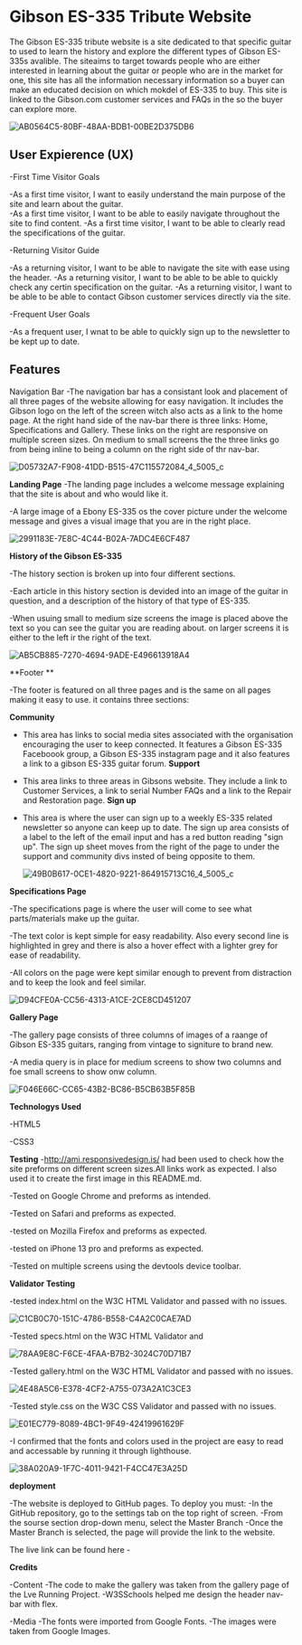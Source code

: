 # Gibson ES-335 Tribute Website

The Gibson ES-335 tribute website is a site dedicated to that specific guitar to used to learn the history and explore the different types of Gibson ES-335s avalible. 
The siteaims to target towards people who are either interested in learning about the guitar or people who are in the market for one, this site has all the information necessary information so a buyer can make an educated decision on which mokdel of ES-335 to buy.
This site is linked to the Gibson.com customer services and FAQs in the so the buyer can explore more.


![AB0564C5-80BF-48AA-BDB1-00BE2D375DB6](https://user-images.githubusercontent.com/93382818/160303350-5d9d9750-c353-4e2f-a409-2d18b2249201.jpeg)


## User Expierence (UX)

-First Time Visitor Goals
 
 -As a first time visitor, I want to easily understand the main purpose of the site and learn about the guitar.                                        
 -As a first time visitor, I want to be able to easily navigate  throughout the site to find content.
 -As a first time visitor, I want to be able to clearly read the specifications of the guitar.
  
-Returning Visitor Guide
 
-As a returning visitor, I want to be able to navigate the site with ease using the header.
-As a returning visitor, I want to be able to be able to quickly check any certin specification on the guitar.                                             -As a returning visitor, I want to be able to be able to contact Gibson customer services directly via the site.
  
-Frequent User Goals
  
-As a frequent user, I wnat to be able to quickly sign up to the newsletter to be kept up to date.


## Features

Navigation Bar
-The navigation bar has a consistant look and placement of all three pages of the website allowing for easy navigation. It includes the Gibson logo on the left of the screen witch also acts as a link to the home page. At the right hand side of the nav-bar there is three links: Home, Specifications and Gallery. These links on the right are responsive on multiple screen sizes. On medium to small screens the the three links go from being inline to being a column on the right side of thr nav-bar.
  
  ![D05732A7-F908-41DD-B515-47C115572084_4_5005_c](https://user-images.githubusercontent.com/93382818/160299596-a2db2342-672a-4d55-82a9-4a08aa236a4f.jpeg)
  
**Landing Page**
-The landing page includes a welcome message explaining that the site is about and who would like it. 

 -A large image of a Ebony ES-335 os the cover picture under the welcome message and gives a visual image that you are in the right place.
  
  ![2991183E-7E8C-4C44-B02A-7ADC4E6CF487](https://user-images.githubusercontent.com/93382818/160299835-8ddb3e25-9591-40e1-a0a2-21faccd95ade.jpeg)
  
 **History of the Gibson ES-335**
 
 -The history section is broken up into four different sections.
 
 -Each article in this history section is devided into an image of the guitar in question, and a description of the history of that type of ES-335.
 
 -When usuing small to medium size screens the image is placed above the text so you can see the guitar you are reading about. on larger screens it is    either to the left ir the right of the text.
  
  ![AB5CB885-7270-4694-9ADE-E496613918A4](https://user-images.githubusercontent.com/93382818/160300219-09ace5e6-9a05-4a65-a1de-1fffd1da5536.jpeg)

 **Footer **
 
 -The footer is featured on all three pages and is the same on all pages making it easy to use. it contains three sections:
 
 **Community** 
 - This area has links to social media sites associated with the organisation encouraging the user to keep connected. It features a Gibson ES-335        Faceboook group, a Gibson ES-335 instagram page and it also features a link to a gibson ES-335 guitar forum.
 **Support** 
 - This area links to three areas in Gibsons website. They include a link to Customer Services, a link to serial Number FAQs and a link to the Repair and Restoration page.
 **Sign up** 
 - This area is where the user can sign up to a weekly ES-335 related newsletter so anyone can keep up to date. The sign up area consists of a label to the left of the email input and has a red button reading "sign up". The sign up sheet moves from the right of the page to under the support and community divs insted of being opposite to them. 
   
   ![49B0B617-0CE1-4820-9221-864915713C16_4_5005_c](https://user-images.githubusercontent.com/93382818/160300243-42f4c5ac-ad14-4bca-b0b0-ce0e54f86b13.jpeg)


**Specifications Page**

-The specifications page is where the user will come to see what parts/materials make up the guitar.

-The text color is kept simple for easy readability. Also every second line is highlighted in grey and there is also a hover effect with a lighter grey for ease of readability.

-All colors on the page were kept similar enough to prevent from distraction and to keep the look and feel similar.
  
  ![D94CFE0A-CC56-4313-A1CE-2CE8CD451207](https://user-images.githubusercontent.com/93382818/160300331-397b4556-6a07-4673-b516-2f7c5c7efe72.jpeg)

**Gallery Page**

-The gallery page consists of three columns of images of a raange of Gibson ES-335 guitars, ranging from vintage to signiture to brand new.

-A media query is in place for medium screens to show two columns and foe small screens to show onw column.
  
  ![F046E66C-CC65-43B2-BC86-B5CB63B5F85B](https://user-images.githubusercontent.com/93382818/160304349-e4cef65f-85fa-4e87-98ed-c60d817026aa.jpeg)
  
  
 **Technologys Used** 
 
  -HTML5
  
  -CSS3
  
   
**Testing** 
-http://ami.responsivedesign.is/ had been used to check how the site preforms on different screen sizes.All links work as expected. I also used it to create the first image in this README.md.
 
-Tested on Google Chrome and preforms as intended.
 
-Tested on Safari and preforms as expected.
 
-tested on Mozilla Firefox and preforms as expected.
 
-tested on iPhone 13 pro and preforms as expected.
 
-Tested on multiple screens using the devtools device toolbar.
 
**Validator Testing** 
 
-tested index.html on the W3C HTML Validator and passed with no issues.
 
 
![C1CB0C70-151C-4786-B558-C4A2C0CAE7AD](https://user-images.githubusercontent.com/93382818/160364546-284fb12f-dd69-4034-b847-316c0b245d1e.jpeg)

 
-Tested specs.html on the W3C HTML Validator and 
 
 
![78AA9E8C-F6CE-4FAA-B7B2-3024C70D71B7](https://user-images.githubusercontent.com/93382818/160364704-4af8ef01-cc73-4a3a-b87e-2d1321539b09.jpeg)

 
-Tested gallery.html on the W3C HTML Validator and passed with no issues.
 
![4E48A5C6-E378-4CF2-A755-073A2A1C3CE3](https://user-images.githubusercontent.com/93382818/160364826-317f1569-b193-4bad-84f9-da0fdde702ae.jpeg) 
 
-Tested style.css on the W3C CSS Validator and passed with no issues.
  
  ![E01EC779-8089-4BC1-9F49-42419961629F](https://user-images.githubusercontent.com/93382818/160364970-47473a29-02be-4f51-9c96-14f16a82423e.jpeg)

-I confirmed that the fonts and colors used in the project are easy to read and accessable by running it through lighthouse.
 
 
  ![38A020A9-1F7C-4011-9421-F4CC47E3A25D](https://user-images.githubusercontent.com/93382818/160367750-7c6ddef5-1e4c-43ad-bcec-0c2525048aa8.jpeg)
  
  
**deployment**

-The website is deployed to GitHub pages. To deploy you must:
 -In the GitHub repository, go to the settings tab on the top right of screen.
 -From the sourse section drop-down menu, select the Master Branch
 -Once the Master Branch is selected, the page will provide the link to the website.

The live link can be found here - 


**Credits**

-Content 
 -The code to make the gallery was taken from the gallery page of the Lve Running Project.
 -W3SSchools helped me design the header nav-bar with flex.
 
-Media
 -The fonts were imported from Google Fonts.
 -The images were taken from Google Images. 
 
  
